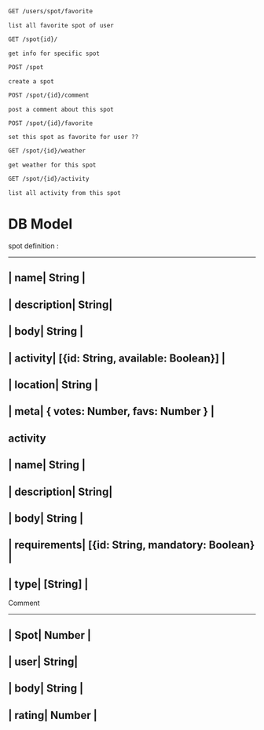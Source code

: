 
```bash
GET /users/spot/favorite
```
	list all favorite spot of user

```bash
GET /spot{id}/
```
	get info for specific spot
```bash
POST /spot
```
	create a spot

```bash
POST /spot/{id}/comment
```
	post a comment about this spot
```bash
POST /spot/{id}/favorite
```
	set this spot as favorite for user ??

```bash
GET /spot/{id}/weather
```
	get weather for this spot
```bash
GET /spot/{id}/activity
```
	list all activity from this spot



# DB Model
spot definition :

--------------------------------------------------
| name| String        | 
--------------------------------------------------
| description| String|
--------------------------------------------------
| body| String              |
--------------------------------------------------
| activity| [{id: String, available: Boolean}]   |
--------------------------------------------------
| location| String              |
--------------------------------------------------
| meta| {
    	votes: Number,
    	favs:  Number
    	}              |
--------------------------------------------------

activity
--------------------------------------------------
| name| String        | 
--------------------------------------------------
| description| String|
--------------------------------------------------
| body| String              |
--------------------------------------------------
| requirements| [{id: String, mandatory: Boolean}   |
--------------------------------------------------
| type| [String]              |
--------------------------------------------------


Comment

--------------------------------------------------
| Spot| Number        | 
--------------------------------------------------
| user| String|
--------------------------------------------------
| body| String              |
--------------------------------------------------
| rating| Number   |
--------------------------------------------------

